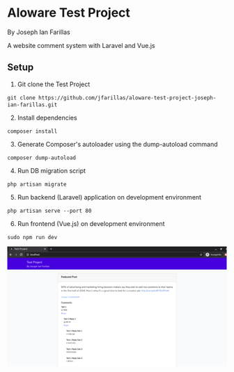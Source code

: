 # Aloware Test Project
By Joseph Ian Farillas

A website comment system with Laravel and Vue.js

## Setup
1. Git clone the Test Project
```
git clone https://github.com/jfarillas/aloware-test-project-joseph-ian-farillas.git
```
2. Install dependencies
```
composer install
```
3. Generate Composer's autoloader using the dump-autoload command
```
composer dump-autoload
```
4. Run DB migration script
```
php artisan migrate
```
5. Run backend (Laravel) application on development environment 
```
php artisan serve --port 80
```
6. Run frontend (Vue.js) on development environment
```
sudo npm run dev
```
<img src="public/img/test-project.png" />